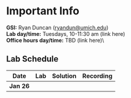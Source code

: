 # Important Info

**GSI:** Ryan Duncan (ryandun@umich.edu)\
**Lab day/time:** Tuesdays, 10-11:30 am (link here)\
**Office hours day/time:** TBD (link here)\


## Lab Schedule

Date | Lab | Solution | Recording
--- | --- | --- | ---
**Jan 26** |  |  | 
